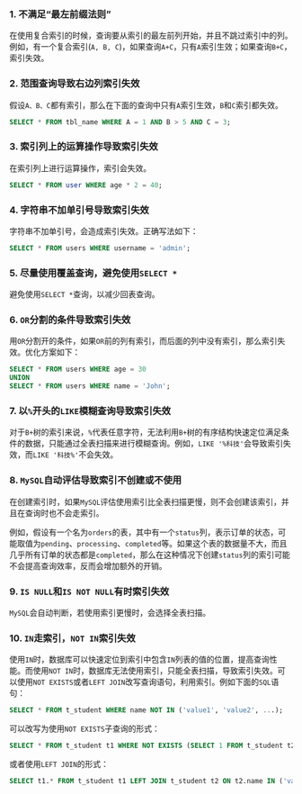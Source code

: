 ### 1. 不满足“最左前缀法则”

在使用复合索引的时候，查询要从索引的最左前列开始，并且不跳过索引中的列。例如，有一个复合索引(`A, B, C`)，如果查询`A+C`，只有`A`索引生效；如果查询`B+C`，索引失效。

### 2. 范围查询导致右边列索引失效

假设`A、B、C`都有索引，那么在下面的查询中只有`A`索引生效，`B`和`C`索引都失效。

```sql
SELECT * FROM tbl_name WHERE A = 1 AND B > 5 AND C = 3;
```

### 3. 索引列上的运算操作导致索引失效

在索引列上进行运算操作，索引会失效。

```sql
SELECT * FROM user WHERE age * 2 = 40;
```

### 4. 字符串不加单引号导致索引失效

字符串不加单引号，会造成索引失效。正确写法如下：

```sql
SELECT * FROM users WHERE username = 'admin';
```

### 5. 尽量使用覆盖查询，避免使用`SELECT *`

避免使用`SELECT *`查询，以减少回表查询。

### 6. `OR`分割的条件导致索引失效

用`OR`分割开的条件，如果`OR`前的列有索引，而后面的列中没有索引，那么索引失效。优化方案如下：

```sql
SELECT * FROM users WHERE age = 30
UNION
SELECT * FROM users WHERE name = 'John';
```

### 7. 以`%`开头的`LIKE`模糊查询导致索引失效

对于`B+`树的索引来说，`%`代表任意字符，无法利用`B+`树的有序结构快速定位满足条件的数据，只能通过全表扫描来进行模糊查询。例如，`LIKE '%科技'`会导致索引失效，而`LIKE '科技%'`不会失效。

### 8. `MySQL`自动评估导致索引不创建或不使用

在创建索引时，如果`MySQL`评估使用索引比全表扫描更慢，则不会创建该索引，并且在查询时也不会走索引。

例如，假设有一个名为`orders`的表，其中有一个`status`列，表示订单的状态，可能取值为`pending`、`processing`、`completed`等。如果这个表的数据量不大，而且几乎所有订单的状态都是`completed`，那么在这种情况下创建`status`列的索引可能不会提高查询效率，反而会增加额外的开销。

### 9. `IS NULL`和`IS NOT NULL`有时索引失效

`MySQL`会自动判断，若使用索引更慢时，会选择全表扫描。

### 10. `IN`走索引，`NOT IN`索引失效

使用`IN`时，数据库可以快速定位到索引中包含`IN`列表的值的位置，提高查询性能。而使用`NOT IN`时，数据库无法使用索引，只能全表扫描，导致索引失效。可以使用`NOT EXISTS`或者`LEFT JOIN`改写查询语句，利用索引。例如下面的`SQL`语句：

```sql
SELECT * FROM t_student WHERE name NOT IN ('value1', 'value2', ...);
```

可以改写为使用`NOT EXISTS`子查询的形式：

```sql
SELECT * FROM t_student t1 WHERE NOT EXISTS (SELECT 1 FROM t_student t2 WHERE t2.name IN ('value1', 'value2', ...) AND t1.name = t2.name);
```

或者使用`LEFT JOIN`的形式：

```sql
SELECT t1.* FROM t_student t1 LEFT JOIN t_student t2 ON t2.name IN ('value1', 'value2', ...) AND t1.name = t2.name WHERE t2.name IS NULL;
```